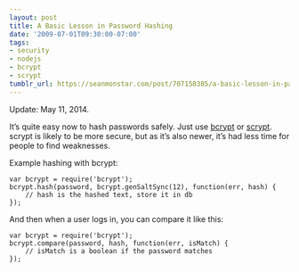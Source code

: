 ```yaml
---
layout: post
title: A Basic Lesson in Password Hashing
date: '2009-07-01T09:30:00-07:00'
tags:
- security
- nodejs
- bcrypt
- scrypt
tumblr_url: https://seanmonstar.com/post/707158385/a-basic-lesson-in-password-hashing
---
```

Update: May 11, 2014.

It’s quite easy now to hash passwords safely. Just use [bcrypt](https://www.npmjs.org/package/bcrypt) or [scrypt](https://www.npmjs.org/package/scrypt). scrypt is likely to be more secure, but as it’s also newer, it’s had less time for people to find weaknesses.

Example hashing with bcrypt:

    var bcrypt = require('bcrypt');
    bcrypt.hash(password, bcrypt.genSaltSync(12), function(err, hash) {
        // hash is the hashed text, store it in db
    });

And then when a user logs in, you can compare it like this:

    var bcrypt = require('bcrypt');
    bcrypt.compare(password, hash, function(err, isMatch) {
        // isMatch is a boolean if the password matches
    });

